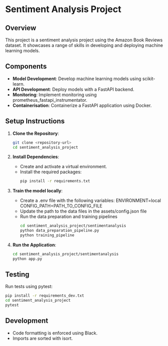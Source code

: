# Sentiment Analysis Project

## Overview

This project is a sentiment analysis project using the Amazon Book Reviews dataset. It showcases a range of skills in developing and deploying machine learning models.

## Components

- **Model Development**: Develop machine learning models using scikit-learn.
- **API Development**: Deploy models with a FastAPI backend.
- **Monitoring**: Implement monitoring using prometheus_fastapi_instrumentator.
- **Containerisation**: Containerize a FastAPI application using Docker.

## Setup Instructions

1. **Clone the Repository**: 
   ```bash
   git clone <repository-url>
   cd sentiment_analysis_project
   ```

2. **Install Dependencies**:
   - Create and activate a virtual environment.
   - Install the required packages:
     ```bash
     pip install -r requirements.txt
     ```
3. **Train the model locally**:
   - Create a .env file with the following variables:
      ENVIRONMENT=local
      CONFIG_PATH=PATH_TO_CONFIG_FILE
   - Update the path to the data files in the assets/config.json file
   - Run the data preparation  and training pipelines
     ```bash
     cd sentiment_analysis_project/sentimentanalysis
     python data_preparation_pipeline.py
     python training_pipeline
     ```

3. **Run the Application**:

     ```bash
     cd sentiment_analysis_project/sentimentanalysis
     python app.py
     ```

## Testing

Run tests using pytest:
```bash
pip install -r requirements_dev.txt
cd sentiment_analysis_project
pytest
```

## Development

- Code formatting is enforced using Black.
- Imports are sorted with isort.


